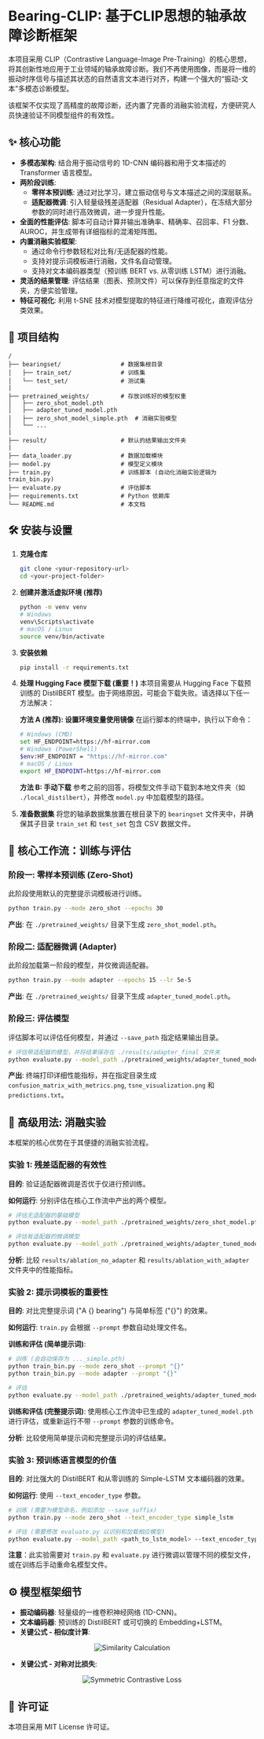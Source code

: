 # Bearing-CLIP: 基于CLIP思想的轴承故障诊断框架

本项目采用 CLIP（Contrastive Language-Image Pre-Training）的核心思想，将其创新性地应用于工业领域的轴承故障诊断。我们不再使用图像，而是将一维的振动时序信号与描述其状态的自然语言文本进行对齐，构建一个强大的“振动-文本”多模态诊断模型。

该框架不仅实现了高精度的故障诊断，还内置了完善的消融实验流程，方便研究人员快速验证不同模型组件的有效性。

## ✨ 核心功能
- **多模态架构**: 结合用于振动信号的 1D-CNN 编码器和用于文本描述的 Transformer 语言模型。
- **两阶段训练**:
  - **零样本预训练**: 通过对比学习，建立振动信号与文本描述之间的深层联系。
  - **适配器微调**: 引入轻量级残差适配器（Residual Adapter），在冻结大部分参数的同时进行高效微调，进一步提升性能。
- **全面的性能评估**: 脚本可自动计算并输出准确率、精确率、召回率、F1 分数、AUROC，并生成带有详细指标的混淆矩阵图。
- **内置消融实验框架**:
  - 通过命令行参数轻松对比有/无适配器的性能。
  - 支持对提示词模板进行消融，文件名自动管理。
  - 支持对文本编码器类型（预训练 BERT vs. 从零训练 LSTM）进行消融。
- **灵活的结果管理**: 评估结果（图表、预测文件）可以保存到任意指定的文件夹，方便实验管理。
- **特征可视化**: 利用 t-SNE 技术对模型提取的特征进行降维可视化，直观评估分类效果。

## 📁 项目结构
```
/  
├── bearingset/                 # 数据集根目录  
│   ├── train_set/              # 训练集  
│   └── test_set/               # 测试集  
|  
├── pretrained_weights/         # 存放训练好的模型权重  
│   ├── zero_shot_model.pth  
│   ├── adapter_tuned_model.pth  
│   ├── zero_shot_model_simple.pth  # 消融实验模型  
│   └── ...  
|  
├── result/                     # 默认的结果输出文件夹  
|  
├── data_loader.py              # 数据加载模块  
├── model.py                    # 模型定义模块  
├── train.py                    # 训练脚本 (自动化消融实验逻辑为train_bin.py)  
├── evaluate.py                 # 评估脚本  
├── requirements.txt            # Python 依赖库  
└── README.md                   # 本文档  
```

## 🛠️ 安装与设置
1. **克隆仓库**
   ```bash
   git clone <your-repository-url>
   cd <your-project-folder>
   ```

2. **创建并激活虚拟环境 (推荐)**
   ```bash
   python -m venv venv
   # Windows
   venv\Scripts\activate
   # macOS / Linux
   source venv/bin/activate
   ```

3. **安装依赖**
   ```bash
   pip install -r requirements.txt
   ```

4. **处理 Hugging Face 模型下载 (重要！)**
   本项目需要从 Hugging Face 下载预训练的 DistilBERT 模型。由于网络原因，可能会下载失败。请选择以下任一方法解决：

   **方法 A (推荐): 设置环境变量使用镜像**
   在运行脚本的终端中，执行以下命令：
   ```bash
   # Windows (CMD)
   set HF_ENDPOINT=https://hf-mirror.com
   # Windows (PowerShell)
   $env:HF_ENDPOINT = "https://hf-mirror.com"
   # macOS / Linux
   export HF_ENDPOINT=https://hf-mirror.com
   ```

   **方法 B: 手动下载**
   参考之前的回答，将模型文件手动下载到本地文件夹（如 `./local_distilbert`），并修改 `model.py` 中加载模型的路径。

5. **准备数据集**
   将您的轴承数据集放置在根目录下的 `bearingset` 文件夹中，并确保其子目录 `train_set` 和 `test_set` 包含 CSV 数据文件。

## 🚀 核心工作流：训练与评估
### 阶段一: 零样本预训练 (Zero-Shot)
此阶段使用默认的完整提示词模板进行训练。
```bash
python train.py --mode zero_shot --epochs 30
```
**产出**: 在 `./pretrained_weights/` 目录下生成 `zero_shot_model.pth`。

### 阶段二: 适配器微调 (Adapter)
此阶段加载第一阶段的模型，并仅微调适配器。
```bash
python train.py --mode adapter --epochs 15 --lr 5e-5
```
**产出**: 在 `./pretrained_weights/` 目录下生成 `adapter_tuned_model.pth`。

### 阶段三: 评估模型
评估脚本可以评估任何模型，并通过 `--save_path` 指定结果输出目录。
```bash
# 评估带适配器的模型，并将结果保存在 ./results/adapter_final 文件夹
python evaluate.py --model_path ./pretrained_weights/adapter_tuned_model.pth --save_path ./results/adapter_final
```
**产出**: 终端打印详细性能指标，并在指定目录生成 `confusion_matrix_with_metrics.png`, `tsne_visualization.png` 和 `predictions.txt`。

## 🔬 高级用法: 消融实验
本框架的核心优势在于其便捷的消融实验流程。

### 实验 1: 残差适配器的有效性
**目的**: 验证适配器微调是否优于仅进行预训练。

**如何运行**: 分别评估在核心工作流中产出的两个模型。
```bash
# 评估无适配器的基础模型
python evaluate.py --model_path ./pretrained_weights/zero_shot_model.pth --save_path ./results/ablation_no_adapter

# 评估有适配器的微调模型
python evaluate.py --model_path ./pretrained_weights/adapter_tuned_model.pth --save_path ./results/ablation_with_adapter
```
**分析**: 比较 `results/ablation_no_adapter` 和 `results/ablation_with_adapter` 文件夹中的性能指标。

### 实验 2: 提示词模板的重要性
**目的**: 对比完整提示词 ("A {} bearing") 与简单标签 ("{}") 的效果。

**如何运行**: `train.py` 会根据 `--prompt` 参数自动处理文件名。

**训练和评估 (简单提示词)**:
```bash
# 训练 (会自动保存为 ..._simple.pth)
python train_bin.py --mode zero_shot --prompt "{}"
python train_bin.py --mode adapter --prompt "{}"

# 评估
python evaluate.py --model_path ./pretrained_weights/adapter_tuned_model_simple.pth --save_path ./results/ablation_simple_prompt
```

**训练和评估 (完整提示词)**:
使用核心工作流中已生成的 `adapter_tuned_model.pth` 进行评估，或重新运行不带 `--prompt` 参数的训练命令。

**分析**: 比较使用简单提示词和完整提示词的评估结果。

### 实验 3: 预训练语言模型的价值
**目的**: 对比强大的 DistilBERT 和从零训练的 Simple-LSTM 文本编码器的效果。

**如何运行**: 使用 `--text_encoder_type` 参数。
```bash
# 训练 (需要为模型命名，例如添加 --save_suffix)
python train.py --mode zero_shot --text_encoder_type simple_lstm

# 评估 (需要修改 evaluate.py 以识别和加载相应模型)
python evaluate.py --model_path <path_to_lstm_model> --text_encoder_type simple_lstm --save_path ./results/ablation_lstm_encoder
```
**注意**：此实验需要对 `train.py` 和 `evaluate.py` 进行微调以管理不同的模型文件，或在训练后手动重命名模型文件。

## ⚙️ 模型框架细节
- **振动编码器**: 轻量级的一维卷积神经网络 (1D-CNN)。
- **文本编码器**: 预训练的 DistilBERT 或可切换的 Embedding+LSTM。
- **关键公式 - 相似度计算**:
<p align="center">
  <img src="https://latex.codecogs.com/png.latex?%5Ctext%7Blogits%7D%20%3D%20%5Cexp%28%5Ctau%29%20%5Ccdot%20%28%5Ctext%7Bnormalize%7D%28V%29%20%5Ccdot%20%5Ctext%7Bnormalize%7D%28T%29%5ET%29" alt="Similarity Calculation">
</p>

- **关键公式 - 对称对比损失**:
<p align="center">
  <img src="https://latex.codecogs.com/png.latex?L_%7B%5Ctext%7Btotal%7D%7D%20%3D%20%5Cfrac%7B2%20%5Ccdot%20%5Ctext%7BCrossEntropy%7D%28L%2C%20%5Ctext%7Blabels%7D%29%20%2B%20%5Ctext%7BCrossEntropy%7D%28L%5ET%2C%20%5Ctext%7Blabels%7D%29%7D%7B2%7D" alt="Symmetric Contrastive Loss">
</p>

## 📄 许可证
本项目采用 MIT License 许可证。
